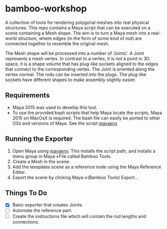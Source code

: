 bamboo-workshop
===============

A collection of tools for rendering polygonal meshes into real physical structures. This repo contains a Maya script that can be executed on a scene containing a Mesh shape. The aim is to turn a Maya mesh into a real-world structure, where edges (in the form of some kind of rod) are connected together to resemble the original mesh.

The Mesh shape will be processed into a number of 'Joints'. A Joint represents a mesh vertex. In contrast to a vertex, it is not a point in 3D space, it is a shape volume that has plug-like sockets aligned to the edges that connect to the corresponding vertex. The Joint is oriented along the vertex normal. The rods can be inserted into the plugs. The plug-like sockets have different shapes to make assembly slightly easier.

Requirements
------------

- Maya 2015 was used to develop this tool.
- To use the provided bash scripts that help Maya locate the scripts, Maya 2015 on MacOsX is required. The bash file can easily be ported to other OSs and versions of Maya. See the script [mayaenv](./mayaenv.sh)

Running the Exporter
--------------------

1. Open Maya using [mayaenv](./mayaenv.sh). This installs the script path, and installs a menu group in Maya->File called Bamboo Tools.
2. Create a Mesh in the scene.
3. Add the templates scene as a reference node using the Maya Reference Editor.
4. Export the scene by clicking Maya->(Bamboo Tools) Export...

Things To Do
------------
- [x] Basic exporter that creates Joints.
- [ ] Automate the reference part.
- [ ] Create the instructions file which will contain the rod lengths and connections.